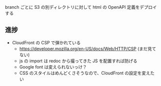 branch ごとに S3 の別ディレクトリに対して html の OpenAPI 定義をデプロイする

## 進捗

- CloudFront の CSP で弾かれている
  - https://developer.mozilla.org/en-US/docs/Web/HTTP/CSP (まだ見てない)
  - js の import は redoc から撮ってきた JS を配置すれば防げる
  - Google font は変えられないっけ？
  - CSS のスタイルはめんどくさそうなので、CloudFront の設定を変えたい
